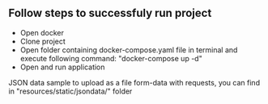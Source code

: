 ## Follow steps to successfuly run project

- Open docker 
- Clone project
- Open folder containing docker-compose.yaml file in terminal and execute following command: "docker-compose up -d"
- Open and run application

JSON data sample to upload as a file form-data with requests, you can find in "resources/static/jsondata/" folder

